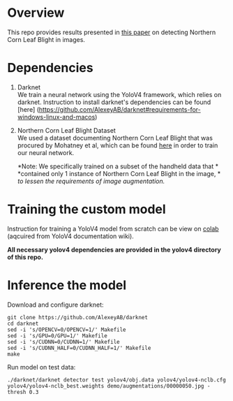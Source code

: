 # Overview  
This repo provides results presented in [this paper](https://www.spiedigitallibrary.org/conference-proceedings-of-spie/11736/1173606/Deep-learning-based-real-time-detection-of-northern-corn-leaf/10.1117/12.2587892.short?SSO=1) on 
detecting Northern Corn Leaf Blight in images.

# Dependencies  
1. Darknet  
    We train a neural network using the YoloV4 framework, which relies on darknet.
    Instruction to install darknet's dependencies can be found [here]
    (https://github.com/AlexeyAB/darknet#requirements-for-windows-linux-and-macos)  

2. Northern Corn Leaf Blight Dataset  
    We used a dataset documenting Northern Corn Leaf Blight that was procured 
    by Mohatney et al, which can be found [here](https://osf.io/p67rz/) in order 
    to train our neural network. 
    
    *Note: We specifically trained on a subset of the handheld data that *
    *contained only 1 instance of Northern Corn Leaf Blight in the image, *
    *to lessen the requirements of image augmentation.*  

# Training the custom model  

Instruction for training a YoloV4 model from scratch can be view on 
[colab](https://colab.research.google.com/drive/1_GdoqCJWXsChrOiY8sZMr_zbr_fH-0Fg) 
(aqcuired from YoloV4 documentation wiki).  

**All necessary yolov4 dependencies are provided in the yolov4 directory of this repo.**  

# Inference the model  

Download and configure darknet: 
```
git clone https://github.com/AlexeyAB/darknet
cd darknet
sed -i 's/OPENCV=0/OPENCV=1/' Makefile
sed -i 's/GPU=0/GPU=1/' Makefile
sed -i 's/CUDNN=0/CUDNN=1/' Makefile
sed -i 's/CUDNN_HALF=0/CUDNN_HALF=1/' Makefile
make
```

Run model on test data:
```
./darknet/darknet detector test yolov4/obj.data yolov4/yolov4-nclb.cfg yolov4/yolov4-nclb_best.weights demo/augmentations/00000050.jpg -thresh 0.3
```
